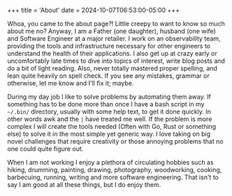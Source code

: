 +++
title = 'About'
date = 2024-10-07T06:53:00-05:00
+++

Whoa, you came to the about page?! Little creepy to want to know so much about me no? Anyway, I am a Father (one daughter), husband (one wife) and Software Engineer at a major retailer. I work on an observability team, providing the tools and infrastructure necessary for other engineers to understand the health of their applications. I also get up at crazy early or uncomfortably late times to dive into topics of interest, write blog posts and do a bit of light reading. Also, never totally mastered proper spelling, and lean quite heavily on spell check. If you see any mistakes, grammar or otherwise, let me know and I'll fix it; maybe.

During my day job I like to solve problems by automating them away. If something has to be done more than once I have a bash script in my `~/.bin/` directory, usually with some help text, to get it done quickly. In other words awk and the `|` have treated me well. If the problem is more complex I will create the tools needed (Often with Go, Rust or something else) to solve it in the most simple yet generic way. I love taking on big novel challenges that require creativity or those annoying problems that no one could quite figure out.

When I am not working I enjoy a plethora of circulating hobbies such as hiking, drumming, painting, drawing, photography, woodworking, cooking, barbecuing, running, writing and more software engineering. That isn't to say I am good at all these things, but I do enjoy them. 
